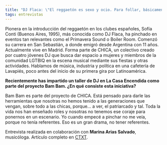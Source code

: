 ```yaml
---
title: "DJ Flaca: \"El reggaetón es sexo y ocio. Para follar, básicamente\""
tags: entrevistas
---
```

Pionera en la introducción del reggaetón en los clubes españoles, Sofía Conti (Buenos Aires, 1995), más conocida como DJ Flaca, ha pinchado en eventos tan relevantes como el Primavera Sound o Boiler Room. Comenzó su carrera en San Sebastián, a donde emigró desde Argentina con 11 años. Actualmente vive en Madrid. Forma parte de CHICA, un colectivo creado por cuatro jóvenes DJ que busca dar espacio a mujeres y miembros de la comunidad LGTBIQ en la escena musical mediante sus fiestas y otras actividades. Hablamos de música, industria y política en una cafetería de Lavapiés, poco antes del inicio de su primera gira por Latinoamérica.

**Recientemente has impartido un taller de DJ en La Casa Encendida como parte del proyecto Bam Bam. ¿En qué consiste esta iniciativa?**

Bam Bam es parte del proyecto de CHICA. Está pensado para darle las herramientas que nosotras no hemos tenido a las generaciones que vengan, sobre todo a las chicas, porque… a ver, el patriarcado y tal. Toda la vida nos han enseñado roles y nosotras no tenemos ese coraje para ponernos en un escenario. Yo cuando empecé a pinchar no me veía, porque no tenía referentes. Eso es un gran drama, no tener referentes.

Entrevista realizada en colaboración con **Marina Arias Salvado**, musicóloga. Artículo completo en [CTXT](https://ctxt.es/es/20191120/Culturas/29640/Marina-Arias-Salvado-Elena-de-Sus-Sof%C3%ADa-Conti-Flaca-DJ-reggaeton-trap.htm).
